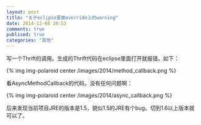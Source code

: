 ```yaml
---
layout: post
title: "关于eclipse里面override上的warning"
date: 2014-12-08 16:53
comments: true
publised: true
categories: "其他"
---
```


  写一个Thrift的调用。生成的Thrift代码在eclipse里面打开就报错。如下：

  {% img img-polaroid center /images/2014/method_callback.png   %}

  看AsyncMethodCallback的代码，没有任何问题啊：

  {% img img-polaroid center /images/2014/async_callback.png   %}

  后来发现当前项目JRE的版本是1.5，貌似1.5的JRE有个bug。切到1.6以上版本就可以了。